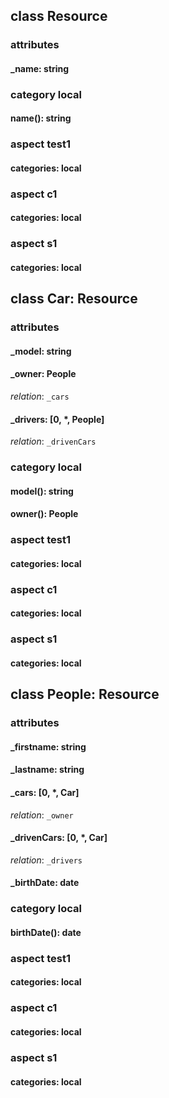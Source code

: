 ## class Resource
### attributes
#### _name: string
### category local
#### name(): string
### aspect test1
#### categories: local
### aspect c1
#### categories: local
### aspect s1
#### categories: local

## class Car: Resource
### attributes
#### _model: string
#### _owner: People
_relation_: `_cars`
#### _drivers: [0, *, People]
_relation_: `_drivenCars`
### category local
#### model(): string
#### owner(): People
### aspect test1
#### categories: local
### aspect c1
#### categories: local
### aspect s1
#### categories: local

## class People: Resource
### attributes
#### _firstname: string
#### _lastname: string
#### _cars: [0, *, Car]
_relation_: `_owner`
#### _drivenCars: [0, *, Car]
_relation_: `_drivers`
#### _birthDate: date
### category local
#### birthDate(): date
### aspect test1
#### categories: local
### aspect c1
#### categories: local
### aspect s1
#### categories: local
